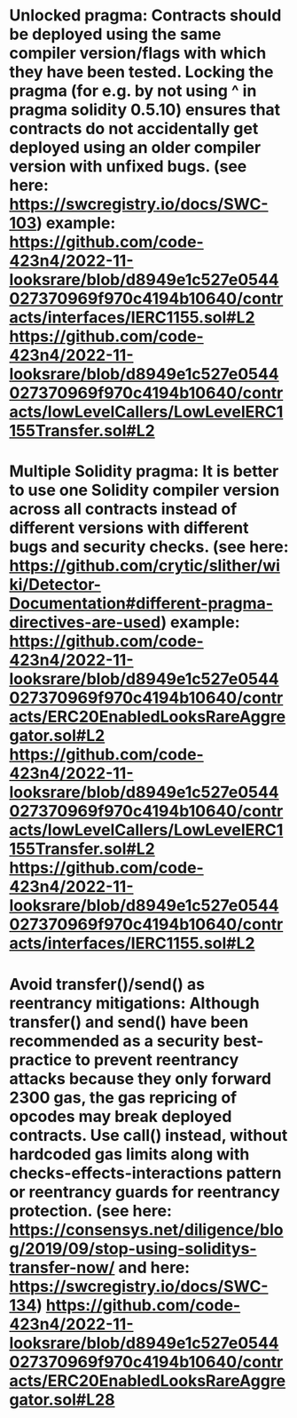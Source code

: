 Unlocked pragma: Contracts should be deployed using the same compiler version/flags with which they have been tested. Locking the pragma (for e.g. by not using ^ in pragma solidity 0.5.10) ensures that contracts do not accidentally get deployed using an older compiler version with unfixed bugs. (see here: https://swcregistry.io/docs/SWC-103)
example:
https://github.com/code-423n4/2022-11-looksrare/blob/d8949e1c527e0544027370969f970c4194b10640/contracts/interfaces/IERC1155.sol#L2
https://github.com/code-423n4/2022-11-looksrare/blob/d8949e1c527e0544027370969f970c4194b10640/contracts/lowLevelCallers/LowLevelERC1155Transfer.sol#L2
==========================================================

Multiple Solidity pragma: It is better to use one Solidity compiler version across all contracts instead of different versions with different bugs and security checks. (see here: https://github.com/crytic/slither/wiki/Detector-Documentation#different-pragma-directives-are-used)
example:
https://github.com/code-423n4/2022-11-looksrare/blob/d8949e1c527e0544027370969f970c4194b10640/contracts/ERC20EnabledLooksRareAggregator.sol#L2
https://github.com/code-423n4/2022-11-looksrare/blob/d8949e1c527e0544027370969f970c4194b10640/contracts/lowLevelCallers/LowLevelERC1155Transfer.sol#L2
https://github.com/code-423n4/2022-11-looksrare/blob/d8949e1c527e0544027370969f970c4194b10640/contracts/interfaces/IERC1155.sol#L2
==========================================================

Avoid transfer()/send() as reentrancy mitigations: Although transfer() and send() have been recommended as a security best-practice to prevent reentrancy attacks because they only forward 2300 gas, the gas repricing of opcodes may break deployed contracts. Use call() instead, without hardcoded gas limits along with checks-effects-interactions pattern or reentrancy guards for reentrancy protection. (see here: https://consensys.net/diligence/blog/2019/09/stop-using-soliditys-transfer-now/  and here: https://swcregistry.io/docs/SWC-134)
https://github.com/code-423n4/2022-11-looksrare/blob/d8949e1c527e0544027370969f970c4194b10640/contracts/ERC20EnabledLooksRareAggregator.sol#L28
==========================================================
